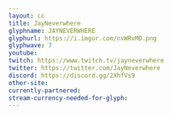 ```yaml
---
layout: cc
title: JayNeverwhere
glyphname: JAYNEVERWHERE
glyphurl: https://i.imgur.com/nvWRvMD.png
glyphwave: 7
youtube: 
twitch: https://www.twitch.tv/jayneverwhere
twitter: https://twitter.com/JayNeverwhere
discord: https://discord.gg/2XhfVs9
other-site: 
currently-partnered: 
stream-currency-needed-for-glyph: 
---
```


